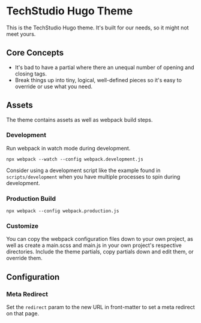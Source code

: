# TechStudio Hugo Theme

This is the TechStudio Hugo theme. It's built for our needs, so it might not
meet yours.

## Core Concepts

- It's bad to have a partial where there an unequal number of opening and
  closing tags.
- Break things up into tiny, logical, well-defined pieces so it's easy to
  override or use what you need.

## Assets

The theme contains assets as well as webpack build steps.

### Development

Run webpack in watch mode during development.

```
npx webpack --watch --config webpack.development.js
```

Consider using a development script like the example found in
`scripts/development` when you have multiple processes to spin during
development.

### Production Build

```
npx webpack --config webpack.production.js
```

### Customize

You can copy the webpack configuration files down to your own project, as well
as create a main.scss and main.js in your own project's respective directories.
Include the theme partials, copy partials down and edit them, or override them.

## Configuration

### Meta Redirect

Set the `redirect` param to the new URL in front-matter to set a meta redirect
on that page.
